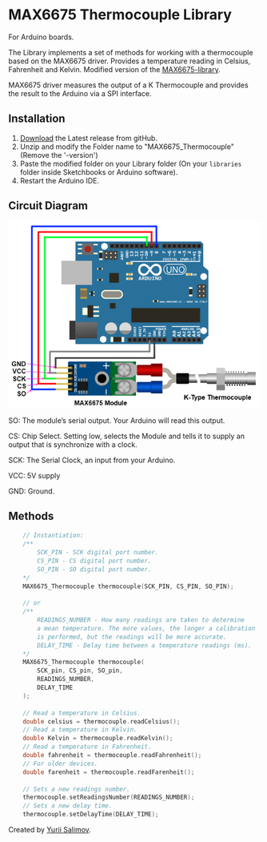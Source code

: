 # MAX6675 Thermocouple Library

For Arduino boards.

The Library implements a set of methods for working with a thermocouple based on the MAX6675 driver.
Provides a temperature reading in Celsius, Fahrenheit and Kelvin.
Modified version of the [MAX6675-library](https://github.com/adafruit/MAX6675-library).

MAX6675 driver measures the output of a K Thermocouple and provides the result to the Arduino via a SPI interface.

## Installation

1. [Download](https://github.com/YuriiSalimov/MAX6675_Thermocouple/releases) the Latest release from gitHub.
2. Unzip and modify the Folder name to "MAX6675_Thermocouple" (Remove the '-version')
3. Paste the modified folder on your Library folder (On your `libraries` folder inside Sketchbooks or Arduino software).
4. Restart the Arduino IDE.

## Circuit Diagram

![Circuit Diagram](CircuitDiagram.png)

SO: The module’s serial output. Your Arduino will read this output.

CS: Chip Select. Setting low, selects the Module and tells it to supply an output that is synchronize with a clock.

SCK: The Serial Clock, an input from your Arduino.

VCC: 5V supply

GND: Ground.

## Methods

```cpp
    // Instantiation:
    /**
        SCK_PIN - SCK digital port number.
        CS_PIN - CS digital port number.
        SO_PIN - SO digital port number.
    */
    MAX6675_Thermocouple thermocouple(SCK_PIN, CS_PIN, SO_PIN);

    // or
    /**
    	READINGS_NUMBER - How many readings are taken to determine
        a mean temperature. The more values, the longer a calibration
        is performed, but the readings will be more accurate.
    	DELAY_TIME - Delay time between a temperature readings (ms).
    */
    MAX6675_Thermocouple thermocouple(
        SCK_pin, CS_pin, SO_pin,
        READINGS_NUMBER,
        DELAY_TIME
    );

    // Read a temperature in Celsius.
    double celsius = thermocouple.readCelsius();
    // Read a temperature in Kelvin.
    double Kelvin = thermocouple.readKelvin();
    // Read a temperature in Fahrenheit.
    double fahrenheit = thermocouple.readFahrenheit();
    // For older devices.
    double farenheit = thermocouple.readFarenheit();

    // Sets a new readings number.
    thermocouple.setReadingsNumber(READINGS_NUMBER);
    // Sets a new delay time.
    thermocouple.setDelayTime(DELAY_TIME);
```

Created by [Yurii Salimov](mailto:yuriy.alex.salimov@gmail.com).

